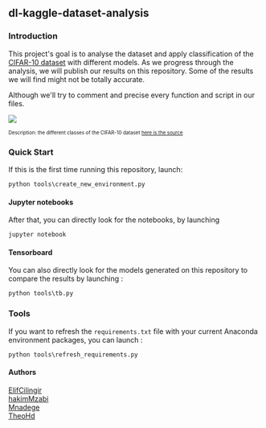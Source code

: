 ## dl-kaggle-dataset-analysis

### Introduction

This project's goal is to analyse the dataset and apply classification of the [CIFAR-10 dataset](https://www.cs.toronto.edu/~kriz/cifar.html) with different models.
As we progress through the analysis, we will publish our results on this repository. Some of the results we will find might not be totally accurate.

Although we'll try to comment and precise every function and script in our files.

<img src="https://i.imgur.com/sWAAh1z.png">


<small><small>Description: the different classes of the CIFAR-10 dataset [here is the source](https://www.cs.toronto.edu/~kriz/cifar.html)</small></small>

### Quick Start

If this is the first time running this repository, launch:

```
python tools\create_new_environment.py
```

#### Jupyter notebooks

After that, you can directly look for the notebooks, by launching

```
jupyter notebook
```

#### Tensorboard

You can also directly look for the models generated on this repository to compare the results by launching :

```
python tools\tb.py
```


### Tools

If you want to refresh the `requirements.txt` file with your current Anaconda environment packages, you can launch :

```
python tools\refresh_requirements.py
```

#### Authors

<a href="https://github.com/ElifCilingir">ElifCilingir</alt>
<br>
<a href="https://github.com/hakimMzabi">hakimMzabi</alt>
<br>
<a href="https://github.com/Mnadege">Mnadege</alt>
<br>
<a href="https://github.com/TheoHd">TheoHd</alt>